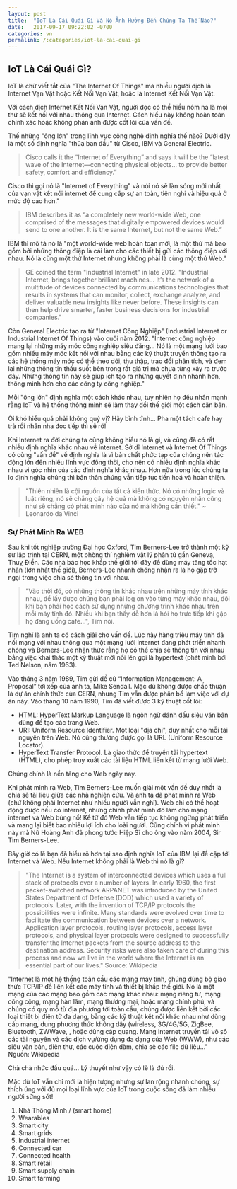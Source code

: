 ```yaml
---
layout: post
title:  "IoT Là Cái Quái Gì Và Nó Ảnh Hưởng Đến Chúng Ta Thế Nào?"
date:   2017-09-17 09:22:02 -0700
categories: vn
permalink: /:categories/iot-la-cai-quai-gi
---
```

## IoT Là Cái Quái Gì?

IoT là chữ viết tắt của "The Internet Of Things" mà nhiều người dịch là Internet Vạn Vật hoặc Kết Nối Vạn Vật, hoặc là Internet Kết Nối Vạn Vật.

Với cách dịch Internet Kết Nối Vạn Vật, người đọc có thể hiểu nôm na là mọi thứ sẽ kết nối với nhau thông qua Internet. Cách hiểu này không hoàn toàn chính xác hoặc không phản ánh được cốt lõi của vấn đề.

Thế những "ông lớn" trong lĩnh vực công nghệ định nghĩa thế nào? Dưới đây là một số định nghĩa "thủa ban đầu" từ Cisco, IBM và General Electric.

> Cisco calls it the “Internet of Everything” and says it will be the “latest wave of the Internet—connecting physical objects… to provide better safety, comfort and efficiency.”

Cisco thì gọi nó là "Internet of Everything" và nói nó sẽ làn sóng mới nhất của vạn vật kết nối internet để cung cấp sự an toàn, tiện nghi và hiệu quả ở mức độ cao hơn."

> IBM describes it as “a completely new world-wide Web, one comprised of the messages that digitally empowered devices would send to one another. It is the same Internet, but not the same Web.”

IBM thì mô tả nó là "một world-wide web hoàn toàn mới, là một thứ mà bao gồm bởi những thông điệp là cái làm cho các thiết bị gửi các thông điệp với nhau. Nó là cùng một thứ Internet nhưng không phải là cùng một thứ Web."

> GE coined the term "Industrial Internet" in late 2012. "Industrial Internet, brings together brilliant machines... It’s the network of a multitude of devices connected by communications technologies that results in systems that can monitor, collect, exchange analyze, and deliver valuable new insights like never before. These insights can then help drive smarter, faster business decisions for industrial companies."

Còn General Electric tạo ra từ "Internet Công Nghiệp" (Industrial Internet or Industrial Internet Of Things) vào cuối năm 2012. "Internet công nghiệp mang lại những máy móc công nghiệp siêu đẳng... Nó là một mạng lưới bao gồm nhiều máy móc kết nối với nhau bằng các kỹ thuật truyền thông tạo ra các hệ thống máy móc có thể theo dõi, thu thập, trao đổi phân tích, và đem lại những thông tin thấu suốt bên trong rất giá trị mà chưa từng xảy ra trước đây. Những thông tin này sẽ giúp ích tạo ra những quyết định nhanh hơn, thông minh hơn cho các công ty công nghiệp."

Mỗi "ông lớn" định nghĩa một cách khác nhau, tuy nhiên họ đều nhấn mạnh rằng IoT và hệ thống thông minh sẽ làm thay đổi thế giới một cách căn bản.

Ôi khó hiểu quá phải không quý vị? Hãy bình tĩnh... Pha một tách cafe hay trà rồi nhẩn nha đọc tiếp thì sẽ rõ!

Khi Internet ra đời chúng ta cũng không hiểu nó là gì, và cũng đã có rất nhiều định nghĩa khác nhau về internet. Sở dĩ Internet và Internet Of Things có cùng "vấn đề" về định nghĩa là vì bản chất phức tạp của chúng nên tác động lớn đến nhiều lĩnh vực đồng thời, cho nên có nhiều định nghĩa khác nhau vì góc nhìn của các định nghĩa khác nhau. Hơn nữa trong lúc chúng ta lo định nghĩa chúng thì bản thân chúng vẫn tiếp tục tiến hoá và hoàn thiện.

> "Thiên nhiên là cội nguồn của tất cả kiến thức. Nó có những logic và luật riêng, nó sẽ chẳng gây hệ quả mà không có nguyên nhân cũng như sẽ chẳng có phát minh nào của nó mà không cần thiết." ~ Leonardo da Vinci

### Sự Phát Minh Ra WEB

Sau khi tốt nghiệp trường Đại học Oxford, Tim Berners-Lee trở thành một kỹ sư lập trình tại CERN, một phòng thí nghiệm vật lý phân tử gần Geneva, Thuỵ Điển. Các nhà bác học khắp thế giới tới đây để dùng máy tăng tốc hạt nhân (lớn nhất thế giới), Berners-Lee nhanh chóng nhận ra là họ gặp trở ngại trong việc chia sẻ thông tin với nhau.

> "Vào thời đó, có những thông tin khác nhau trên những máy tính khác nhau, để lấy được chúng bạn phải log on vào từng máy khác nhau, đôi khi bạn phải học cách sử dụng những chương trình khác nhau trên mỗi máy tính đó. Nhiều khi bạn thấy dễ hơn là hỏi họ trực tiếp khi gặp họ đang uống cafe...", Tim nói.

Tim nghĩ là anh ta có cách giải cho vấn đề. Lúc này hàng triệu máy tính đã nối mạng với nhau thông qua một mạng lưới internet đang phát triển nhanh chóng và Berners-Lee nhận thức rằng họ có thể chia sẻ thông tin với nhau bằng việc khai thác một kỹ thuật mới nổi lên gọi là hypertext (phát minh bởi Ted Nelson, năm 1963).

Vào tháng 3 năm 1989, Tim gửi đề cử “Information Management: A Proposal” tới xếp của anh ta, Mike Sendall. Mặc dù không được chấp thuận là dự án chính thức của CERN, nhưng Tim vẫn được phân bổ làm việc với dự án này. Vào tháng 10 năm 1990, Tim đã viết được 3 kỹ thuật cốt lõi:

- HTML: HyperText Markup Language là ngôn ngữ đánh dấu siêu văn bản dùng để tạo các trang Web.
- URI: Uniform Resource Identifier. Một loại "địa chỉ", duy nhất cho mỗi tài nguyên trên Web. Nó cũng thường được gọi là URL (Uniform Resource Locator).
- HyperText Transfer Protocol. Là giao thức để truyền tải hypertext (HTML), cho phép truy xuất các tài liệu HTML liên kết từ mạng lưới Web.

Chúng chính là nền tảng cho Web ngày nay.

Khi phát minh ra Web, Tim Berners-Lee muốn giải một vấn đề duy nhất là chia sẻ tài liệu giữa các nhà nghiên cứu. Và anh ta đã phát minh ra Web (chứ không phải Internet như nhiều người vẫn nghĩ). Web chỉ có thể hoạt động được nếu có internet, nhưng chính phát minh đó làm cho mạng internet và Web bùng nổ! Kể từ đó Web vẫn tiếp tục không ngừng phát triển và mang lại biết bao nhiêu lợi ích cho loài người. Cũng chính vì phát minh này mà Nữ Hoàng Anh đã phong tước Hiệp Sĩ cho ông vào năm 2004, Sir Tim Berners-Lee.

Bây giờ có lẽ bạn đã hiểu rõ hơn tại sao định nghĩa IoT của IBM lại đề cập tới Internet và Web. Nếu Internet không phải là Web thì nó là gì?

>"The Internet is a system of interconnected devices which uses a full stack of protocols over a number of layers. In early 1960, the first packet-switched network ARPANET was introduced by the United States Department of Defense (DOD) which used a variety of protocols. Later, with the invention of TCP/IP protocols the possibilities were infinite. Many standards were evolved over time to facilitate the communication between devices over a network. Application layer protocols, routing layer protocols, access layer protocols, and physical layer protocols were designed to successfully transfer the Internet packets from the source address to the destination address. Security risks were also taken care of during this process and now we live in the world where the Internet is an essential part of our lives." Source: Wikipedia

"Internet là một hệ thống toàn cầu các mạng máy tính, chúng dùng bộ giao thức TCP/IP để liên kết các máy tính và thiết bị khắp thế giới. Nó là một mạng của các mạng bao gồm các mạng khác nhau: mạng riêng tư, mạng công cộng, mạng hàn lâm, mạng thương mại, hoặc mạng chính phủ, và chúng có quy mô từ địa phương tới toàn cầu, chúng được liên kết bởi các loại thiết bị điện tử đa dạng, bằng các kỹ thuật kết nối khác nhau như dùng cáp mạng, dung phương thức không dây (wireless, 3G/4G/5G, ZigBee, Bluetooth, ZWWave, , hoặc dùng cáp quang. Mạng Internet truyền tải vô số các tài nguyên và các dịch vụ/ứng dụng đa dạng của Web (WWW), như các siêu văn bản, điện thư, các cuộc điện đàm, chia sẻ các file dữ liệu..." Nguồn: Wikipedia

Chà chà nhức đầu quá... Lý thuyết như vậy có lẽ là đủ rồi. 

Mặc dù IoT vẫn chỉ mới là hiện tượng nhưng sự lan rộng nhanh chóng, sự thích ứng với đủ mọi loại lĩnh vực của IoT trong cuộc sống đã làm nhiều người sửng sốt!

1.	Nhà Thông Minh / (smart home)
2.	Wearables
3.	Smart city
4.	Smart grids
5.	Industrial internet
6.	Connected car
7.	Connected health
8.	Smart retail
9.	Smart supply chain
10.	Smart farming


